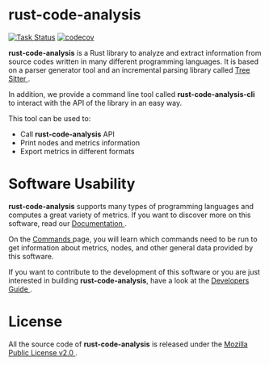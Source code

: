 # rust-code-analysis

[![Task Status](https://community-tc.services.mozilla.com/api/github/v1/repository/mozilla/rust-code-analysis/master/badge.svg)](https://community-tc.services.mozilla.com/api/github/v1/repository/mozilla/rust-code-analysis/master/latest)
[![codecov](https://codecov.io/gh/mozilla/rust-code-analysis/branch/master/graph/badge.svg)](https://codecov.io/gh/mozilla/rust-code-analysis)

**rust-code-analysis** is a Rust library to analyze and extract information
from source codes written in many different programming languages.
It is based on a parser generator tool and an incremental parsing library
called
<a href="https://tree-sitter.github.io/tree-sitter/" target="_blank">
    Tree Sitter
</a>.


In addition, we provide a command line tool called **rust-code-analysis-cli**
to interact with the API of the library in an easy way.

This tool can be used to:

- Call **rust-code-analysis** API
- Print nodes and metrics information
- Export metrics in different formats

# Software Usability

**rust-code-analysis** supports many types of programming languages and
computes a great variety of metrics. If you want to discover more on this
software, read our
<a href="https://mozilla.github.io/rust-code-analysis/index.html" target="_blank">
    Documentation
</a>.

On the
<a href="https://mozilla.github.io/rust-code-analysis/commands/index.html" target="_blank">
    Commands
</a> page, you will learn which commands need to be run to get information
about metrics, nodes, and other general data provided by this software.

If you want to contribute to the development of this software
or you are just interested in building **rust-code-analysis**, have a look at the
<a href="https://mozilla.github.io/rust-code-analysis/developers/index.html" target="_blank">
    Developers Guide
</a>.

# License

All the source code of **rust-code-analysis** is released under the
<a href="https://www.mozilla.org/MPL/2.0/" target="_blank">
    Mozilla Public License v2.0
</a>.
